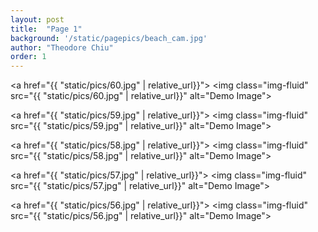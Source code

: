 ```yaml
---
layout: post
title:  "Page 1"
background: '/static/pagepics/beach_cam.jpg'
author: "Theodore Chiu"
order: 1
---
```


<a href="{{ "static/pics/60.jpg" | relative_url}}">
	<img class="img-fluid" src="{{ "static/pics/60.jpg" | relative_url}}" alt="Demo Image">
</a>

<a href="{{ "static/pics/59.jpg" | relative_url}}">
	<img class="img-fluid" src="{{ "static/pics/59.jpg" | relative_url}}" alt="Demo Image">
</a>

<a href="{{ "static/pics/58.jpg" | relative_url}}">
	<img class="img-fluid" src="{{ "static/pics/58.jpg" | relative_url}}" alt="Demo Image">
</a>

<a href="{{ "static/pics/57.jpg" | relative_url}}">
	<img class="img-fluid" src="{{ "static/pics/57.jpg" | relative_url}}" alt="Demo Image">
</a>

<a href="{{ "static/pics/56.jpg" | relative_url}}">
	<img class="img-fluid" src="{{ "static/pics/56.jpg" | relative_url}}" alt="Demo Image">
</a>

